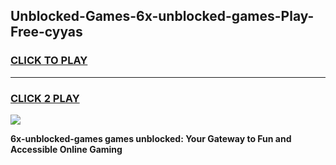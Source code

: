 
## Unblocked-Games-6x-unblocked-games-Play-Free-cyyas
<h3>
<a href="https://premium76.site?title=6x-unblocked-games&ref=15A">CLICK TO PLAY</a></h3>
<hr>

<h3>
<a href="https://premium76.site?title=6x-unblocked-games&ref=15A">CLICK 2 PLAY</a>
  
</h3>

<a href="https://premium76.site?title=6x-unblocked-games&ref=15A"><img src="https://clearcache.store/games.png"></a>


**6x-unblocked-games games unblocked: Your Gateway to Fun and Accessible Online Gaming**
